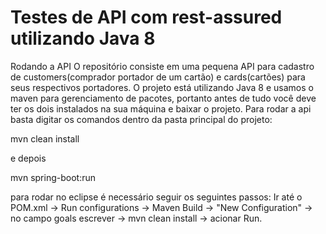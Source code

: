 # Testes de API com rest-assured utilizando Java 8
Rodando a API
O repositório consiste em uma pequena API para cadastro de customers(comprador portador de um cartão) e cards(cartões) para seus respectivos portadores. O projeto está utilizando Java 8 e usamos o maven para gerenciamento de pacotes, portanto antes de tudo você deve ter os dois instalados na sua máquina e baixar o projeto. Para rodar a api basta digitar os comandos dentro da pasta principal do projeto:

mvn clean install

e depois

mvn spring-boot:run

para rodar no eclipse é necessário seguir os seguintes passos: Ir até o POM.xml -> Run configurations -> Maven Build -> "New Configuration" -> no campo goals escrever -> mvn clean install -> acionar Run. 
